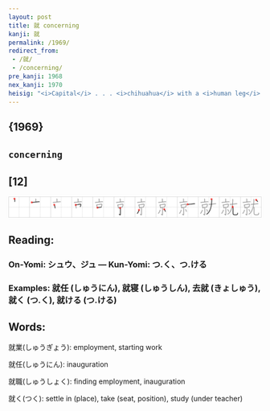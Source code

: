 ```yaml
---
layout: post
title: 就 concerning
kanji: 就
permalink: /1969/
redirect_from:
 - /就/
 - /concerning/
pre_kanji: 1968
nex_kanji: 1970
heisig: "<i>Capital</i> . . . <i>chihuahua</i> with a <i>human leg</i> in place of one of its paws."
---
```


## {1969}

## `concerning`

## [12]

<div class="stroke"><img src="../images/E5B0B1.png" /></div>

## Reading:

### On-Yomi: シュウ、ジュ &mdash; Kun-Yomi: つ.く、つ.ける

### Examples: 就任 (しゅうにん), 就寝 (しゅうしん), 去就 (きょしゅう), 就く (つ.く), 就ける (つ.ける)

## Words:

就業(しゅうぎょう): employment, starting work

就任(しゅうにん): inauguration

就職(しゅうしょく): finding employment, inauguration

就く(つく): settle in (place), take (seat, position), study (under teacher)
